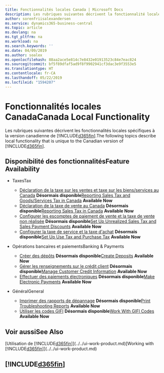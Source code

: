 ```yaml
---
title: Fonctionnalités locales Canada | Microsoft Docs
description: Les rubriques suivantes décrivent la fonctionnalité locale dans la version canadienne de Business Central.
author: sorenfriisalexandersen
ms.service: dynamics365-business-central
ms.topic: article
ms.devlang: na
ms.tgt_pltfrm: na
ms.workload: na
ms.search.keywords: ''
ms.date: 04/09/2019
ms.author: soalex
ms.openlocfilehash: 88aa2ace5e814c7e8432e01913523c84e7eac824
ms.sourcegitcommit: bf5f89dfaf5ad9f8f9902941cf3dac3e9f3553e5
ms.translationtype: HT
ms.contentlocale: fr-CA
ms.lasthandoff: 05/22/2019
ms.locfileid: "1594207"
---
```

# <a name="canada-local-functionality"></a><span data-ttu-id="c65dc-103">Fonctionnalités locales Canada</span><span class="sxs-lookup"><span data-stu-id="c65dc-103">Canada Local Functionality</span></span>
<span data-ttu-id="c65dc-104">Les rubriques suivantes décrivent les fonctionnalités locales spécifiques à la version canadienne de [!INCLUDE[d365fin](../../includes/d365fin_md.md)].</span><span class="sxs-lookup"><span data-stu-id="c65dc-104">The following topics describe local functionality that is unique to the Canadian version of [!INCLUDE[d365fin](../../includes/d365fin_md.md)].</span></span>  

## <a name="feature-availability"></a><span data-ttu-id="c65dc-105">Disponibilité des fonctionnalités</span><span class="sxs-lookup"><span data-stu-id="c65dc-105">Feature Availability</span></span>

* <span data-ttu-id="c65dc-106">Taxes</span><span class="sxs-lookup"><span data-stu-id="c65dc-106">Tax</span></span>
    * <span data-ttu-id="c65dc-107">[Déclaration de la taxe sur les ventes et taxe sur les biens/services au Canada](sales-tax-goods-services.md) **Désormais disponible**</span><span class="sxs-lookup"><span data-stu-id="c65dc-107">[Reporting Sales Tax and Goods/Services Tax in Canada](sales-tax-goods-services.md) **Available Now**</span></span>
    * <span data-ttu-id="c65dc-108">[Déclaration de la taxe de vente au Canada](ca-sales-tax.md) **Désormais disponible**</span><span class="sxs-lookup"><span data-stu-id="c65dc-108">[Reporting Sales Tax in Canada](ca-sales-tax.md) **Available Now**</span></span>
    * <span data-ttu-id="c65dc-109">[Configurer les escomptes de paiement de vente et la taxe de vente non réalisée](how-to-set-up-unrealized-sales-tax-and-sales-payment-discounts.md) **Désormais disponible**</span><span class="sxs-lookup"><span data-stu-id="c65dc-109">[Set Up Unrealized Sales Tax and Sales Payment Discounts](how-to-set-up-unrealized-sales-tax-and-sales-payment-discounts.md) **Available Now**</span></span>
    * <span data-ttu-id="c65dc-110">[Configurer la taxe de service et la taxe d'achat](how-to-set-up-use-tax-and-purchase-tax.md) **Désormais disponible**</span><span class="sxs-lookup"><span data-stu-id="c65dc-110">[Set Up Use Tax and Purchase Tax](how-to-set-up-use-tax-and-purchase-tax.md) **Available Now**</span></span>

* <span data-ttu-id="c65dc-111">Opérations bancaires et paiements</span><span class="sxs-lookup"><span data-stu-id="c65dc-111">Banking & Payments</span></span>
    * <span data-ttu-id="c65dc-112">[Créer des dépôts](how-to-create-deposits.md) **Désormais disponible**</span><span class="sxs-lookup"><span data-stu-id="c65dc-112">[Create Deposits](how-to-create-deposits.md) **Available Now**</span></span>
    * <span data-ttu-id="c65dc-113">[Gérer les renseignements sur le crédit client](how-to-manage-customer-credit-information.md) **Désormais disponible**</span><span class="sxs-lookup"><span data-stu-id="c65dc-113">[Manage Customer Credit Information](how-to-manage-customer-credit-information.md) **Available Now**</span></span>
    * <span data-ttu-id="c65dc-114">[Effectuer des paiements électroniques](../../finance-make-payments-with-bank-data-conversion-service-or-sepa-credit-transfer.md#exporting-payments-to-a-bank-file) **Désormais disponible**</span><span class="sxs-lookup"><span data-stu-id="c65dc-114">[Make Electronic Payments](../../finance-make-payments-with-bank-data-conversion-service-or-sepa-credit-transfer.md#exporting-payments-to-a-bank-file) **Available Now**</span></span>

* <span data-ttu-id="c65dc-115">Général</span><span class="sxs-lookup"><span data-stu-id="c65dc-115">General</span></span>
    * <span data-ttu-id="c65dc-116">[Imprimer des rapports de dépannage](how-to-print-troubleshooting-reports.md) **Désormais disponible**</span><span class="sxs-lookup"><span data-stu-id="c65dc-116">[Print Troubleshooting Reports](how-to-print-troubleshooting-reports.md) **Available Now**</span></span>
    * <span data-ttu-id="c65dc-117">[Utiliser les codes GIFI](work-gifi-codes.md) **Désormais disponible**</span><span class="sxs-lookup"><span data-stu-id="c65dc-117">[Work With GIFI Codes](work-gifi-codes.md) **Available Now**</span></span>    

## <a name="see-also"></a><span data-ttu-id="c65dc-118">Voir aussi</span><span class="sxs-lookup"><span data-stu-id="c65dc-118">See Also</span></span>
<span data-ttu-id="c65dc-119">[Utilisation de [!INCLUDE[d365fin](../../includes/d365fin_md.md)]](../../ui-work-product.md)</span><span class="sxs-lookup"><span data-stu-id="c65dc-119">[Working with [!INCLUDE[d365fin](../../includes/d365fin_md.md)]](../../ui-work-product.md)</span></span>   

## [!INCLUDE[d365fin](../../includes/free_trial_md.md)]  
